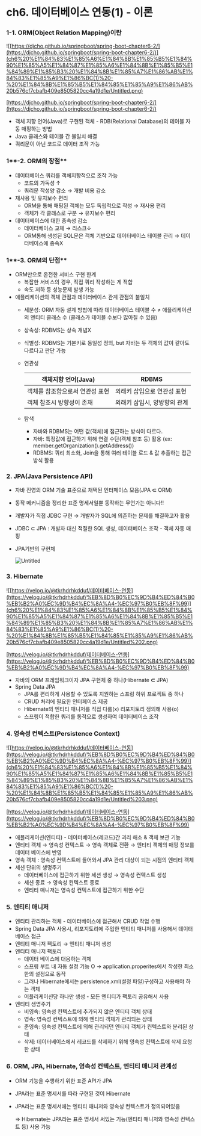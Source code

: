 # ch6. 데이터베이스 연동(1) - 이론

### 1-1. ORM(Object Relation Mapping)이란

![[https://djcho.github.io/springboot/spring-boot-chapter6-2/](https://djcho.github.io/springboot/spring-boot-chapter6-2/)](ch6%20%E1%84%83%E1%85%A6%E1%84%8B%E1%85%B5%E1%84%90%E1%85%A5%E1%84%87%E1%85%A6%E1%84%8B%E1%85%B5%E1%84%89%E1%85%B3%20%E1%84%8B%E1%85%A7%E1%86%AB%E1%84%83%E1%85%A9%E1%86%BC(1)%20-%20%E1%84%8B%E1%85%B5%E1%84%85%E1%85%A9%E1%86%AB%20b576cf7cbafb409e8505820cc4a19d1e/Untitled.png)

[https://djcho.github.io/springboot/spring-boot-chapter6-2/](https://djcho.github.io/springboot/spring-boot-chapter6-2/)

- 객체 지향 언어(Java)로 구현된 객체 - RDB(Relational Database)의 테이블 자동 매핑하는 방법
- Java 클래스와 테이블 간 불일치 해결
- 쿼리문이 아닌 코드로 데이터 조작 가능

### 1**-2. ORM의 장점**

- 데이터베이스 쿼리를 객체지향적으로 조작 가능
    - 코드의 가독성 ↑
    - 쿼리문 작성양 감소 → 개발 비용 감소
- 재사용 및 유지보수 편리
    - ORM을 통해 매핑된 객체는 모두 독립적으로 작성 → 재사용 편리
    - 객체가 각 클래스로 구분 → 유지보수 편리
- 데이터베이스에 대한 종속성 감소
    - 데이터베이스 교체 → 리스크↓
    - ORM통해 생성된 SQL문은 객체 기반으로 데이터베이스 테이블 관리 → 데이터베이스에 종속X

### 1**-3. ORM의 단점**

- ORM만으로 온전한 서비스 구현 한계
    - 복잡한 서비스의 경우, 직접 쿼리 작성하는 게 적합
    - 속도 저하 등 성능문제 발생 가능
- 애플리케이션의 객체 관점과 데이터베이스 관계 관점의 불일치
    - 세분성: ORM 자동 설계 방법에 따라 데이터베이스 테이블 수 ≠ 애플리케이션의 엔티티 클래스 수
    (클래스가 테이블 수보다 많아질 수 있음)
    - 상속성: RDBMS는 상속 개념X
    - 식별성: RDBMS는 기본키로 동일성 정의, but 자바는 두 객체의 값이 같아도 다르다고 판단 가능
    - 연관성
        
        
        | 객체지향 언어(Java) | RDBMS |
        | --- | --- |
        | 객체를 참조함으로써 연관성 표현 | 외래키 삽입으로 연관성 표현 |
        | 객체 참조시 방향성이 존재 | 외래키 삽입시, 양방향의 관계 |
    - 탐색
        - 자바와 RDBMS는 어떤 값(객체)에 접근하는 방식이 다르다.
        - 자바: 특정값에 접근하기 위해 연결 수단(객체 참조 등) 활용
        (ex: member.getOrganization().getAddress())
        - RDBMS: 쿼리 최소화, Join을 통해 여러 테이블 로드 & 값 추출하는 접근방식 활용

### 2. JPA(Java Persistence API)

- 자바 진영의 ORM 기술 표준으로 채택된 인터페이스 모음(JPA **⊂** ORM)
- 동작 메커니즘을 정리한 표준 명세서일뿐 동작하는 무언가는 아니다!!
- 개발자가 직접 JDBC 구현 → 개발자가 SQL에 의존하는 문제를 해결하고자 활용
- JDBC ⊂ JPA : 개발자 대신 적절한 SQL 생성, 데이터베이스 조작 - 객체 자동 매핑
- JPA기반의 구현체
    
    ![Untitled](ch6%20%E1%84%83%E1%85%A6%E1%84%8B%E1%85%B5%E1%84%90%E1%85%A5%E1%84%87%E1%85%A6%E1%84%8B%E1%85%B5%E1%84%89%E1%85%B3%20%E1%84%8B%E1%85%A7%E1%86%AB%E1%84%83%E1%85%A9%E1%86%BC(1)%20-%20%E1%84%8B%E1%85%B5%E1%84%85%E1%85%A9%E1%86%AB%20b576cf7cbafb409e8505820cc4a19d1e/Untitled%201.png)
    

### 3. Hibernate

![[https://velog.io/@tkrhdrhkdduf/데이터베이스-연동](https://velog.io/@tkrhdrhkdduf/%EB%8D%B0%EC%9D%B4%ED%84%B0%EB%B2%A0%EC%9D%B4%EC%8A%A4-%EC%97%B0%EB%8F%99)](ch6%20%E1%84%83%E1%85%A6%E1%84%8B%E1%85%B5%E1%84%90%E1%85%A5%E1%84%87%E1%85%A6%E1%84%8B%E1%85%B5%E1%84%89%E1%85%B3%20%E1%84%8B%E1%85%A7%E1%86%AB%E1%84%83%E1%85%A9%E1%86%BC(1)%20-%20%E1%84%8B%E1%85%B5%E1%84%85%E1%85%A9%E1%86%AB%20b576cf7cbafb409e8505820cc4a19d1e/Untitled%202.png)

[https://velog.io/@tkrhdrhkdduf/데이터베이스-연동](https://velog.io/@tkrhdrhkdduf/%EB%8D%B0%EC%9D%B4%ED%84%B0%EB%B2%A0%EC%9D%B4%EC%8A%A4-%EC%97%B0%EB%8F%99)

- 자바의 ORM 프레임워크이자 JPA 구현체 중 하나(Hibernate **⊂** JPA)
- Spring Data JPA
    - JPA를 편리하게 사용할 수 있도록 지원하는 스프링 하위 프로젝트 중 하나
    - CRUD 처리에 필요한 인터페이스 제공
    - Hibernate의 엔티티 매니저를 직접 다룸(x) 리포지토리 정의해 사용(o)
    - 스프링이 적합한 쿼리를 동적으로 생성하여 데이터베이스 조작

### 4. 영속성 컨텍스트(Persistence Context)

![[https://velog.io/@tkrhdrhkdduf/데이터베이스-연동](https://velog.io/@tkrhdrhkdduf/%EB%8D%B0%EC%9D%B4%ED%84%B0%EB%B2%A0%EC%9D%B4%EC%8A%A4-%EC%97%B0%EB%8F%99)](ch6%20%E1%84%83%E1%85%A6%E1%84%8B%E1%85%B5%E1%84%90%E1%85%A5%E1%84%87%E1%85%A6%E1%84%8B%E1%85%B5%E1%84%89%E1%85%B3%20%E1%84%8B%E1%85%A7%E1%86%AB%E1%84%83%E1%85%A9%E1%86%BC(1)%20-%20%E1%84%8B%E1%85%B5%E1%84%85%E1%85%A9%E1%86%AB%20b576cf7cbafb409e8505820cc4a19d1e/Untitled%203.png)

[https://velog.io/@tkrhdrhkdduf/데이터베이스-연동](https://velog.io/@tkrhdrhkdduf/%EB%8D%B0%EC%9D%B4%ED%84%B0%EB%B2%A0%EC%9D%B4%EC%8A%A4-%EC%97%B0%EB%8F%99)

- 애플리케이션(엔티티) - 데이터베이스(레코드)간 괴리 해소 & 객체 보관 기능
- 엔티티 객체 → 영속성 컨텍스트 → 영속 객체로 전환 → 엔티티 객체의 매핑 정보를 데이터 베이스에 반영
- 영속 객체 : 영속성 컨텍스트에 들어와서 JPA 관리 대상이 되는 시점의 엔티티 객체
- 세션 단위의 생명주기
    - 데이터베이스에 접근하기 위한 세션 생성 → 영속성 컨텍스트 생성
    - 세션 종료 → 영속성 컨텍스트 종료
    - 엔티티 매니저는 영속성 컨텍스트에 접근하기 위한 수단
    

### 5. 엔티티 매니저

- 엔티티 관리하는 객체 - 데이터베이스에 접근해서 CRUD 작업 수행
- Spring Data JPA 사용시, 리포지토리에 주입한 엔티티 매니저를 사용해서 데이터베이스 접근
- 엔티티 매니저 팩토리 → 엔티티 매니저 생성
- 엔티티 매니저 팩토리
    - 데이터 베이스에 대응하는 객체
    - 스프링 부트 내 자동 설정 기능 O → application.properites에서 작성한 최소한의 설정으로 동작
    - 그러나 Hibernate에서는 persistence.xml(설정 파일)구성하고 사용해야 하는 객체
    - 어플리케이션당 하나만 생성 - 모든 엔티티가 팩토리 공유해서 사용
- 엔티티 생명주기
    - 비영속: 영속성 컨텍스트에 추가되지 않은 엔티티 객체 상태
    - 영속: 영속성 컨텍스트에 의해 엔티티 객체가 관리되는 상태
    - 준영속: 영속성 컨텍스트에 의해 관리되던 엔티티 객체가 컨텍스트와 분리된 상태
    - 삭제: 데이터베이스에서 레코드를 삭제하기 위해 영속성 컨텍스트에 삭제 요청한 상태

### 6. ORM, JPA, Hibernate, 영속성 컨텍스트, 엔티티 매니저 관계성

- ORM 기능을 수행하기 위한 표준 API가 JPA
- JPA라는 표준 명세서를 따라 구현된 것이 Hibernate
- JPA라는 표준 명세서에는 엔티티 매니저와 영속성 컨텍스트가 정의되어있음
    
    ⇒ Hibernate는 JPA라는 표준 명세서 써있는 기능(엔티티 매니저와 영속성 컨텍스트 등) 사용 가능